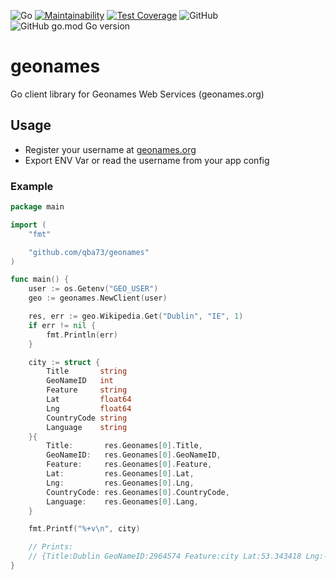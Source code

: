 ![Go](https://github.com/qba73/geonames/workflows/Go/badge.svg)
[![Maintainability](https://api.codeclimate.com/v1/badges/b4cb743c9bb7f5c405ee/maintainability)](https://codeclimate.com/github/qba73/geonames/maintainability)
[![Test Coverage](https://api.codeclimate.com/v1/badges/b4cb743c9bb7f5c405ee/test_coverage)](https://codeclimate.com/github/qba73/geonames/test_coverage)
![GitHub](https://img.shields.io/github/license/qba73/geonames)
![GitHub go.mod Go version](https://img.shields.io/github/go-mod/go-version/qba73/geonames)


# geonames
Go client library for Geonames Web Services (geonames.org)


## Usage

- Register your username at [geonames.org](https://www.geonames.org/login)
- Export ENV Var or read the username from your app config

### Example

```go
package main

import (
	"fmt"

	"github.com/qba73/geonames"
)

func main() {
	user := os.Getenv("GEO_USER")
	geo := geonames.NewClient(user)

	res, err := geo.Wikipedia.Get("Dublin", "IE", 1)
	if err != nil {
		fmt.Println(err)
	}

	city := struct {
		Title       string
		GeoNameID   int
		Feature     string
		Lat         float64
		Lng         float64
		CountryCode string
		Language    string
	}{
		Title:       res.Geonames[0].Title,
		GeoNameID:   res.Geonames[0].GeoNameID,
		Feature:     res.Geonames[0].Feature,
		Lat:         res.Geonames[0].Lat,
		Lng:         res.Geonames[0].Lng,
		CountryCode: res.Geonames[0].CountryCode,
		Language:    res.Geonames[0].Lang,
	}

	fmt.Printf("%+v\n", city)

	// Prints:
	// {Title:Dublin GeoNameID:2964574 Feature:city Lat:53.343418 Lng:-6.267612 CountryCode:IE Language:en}
}
```



